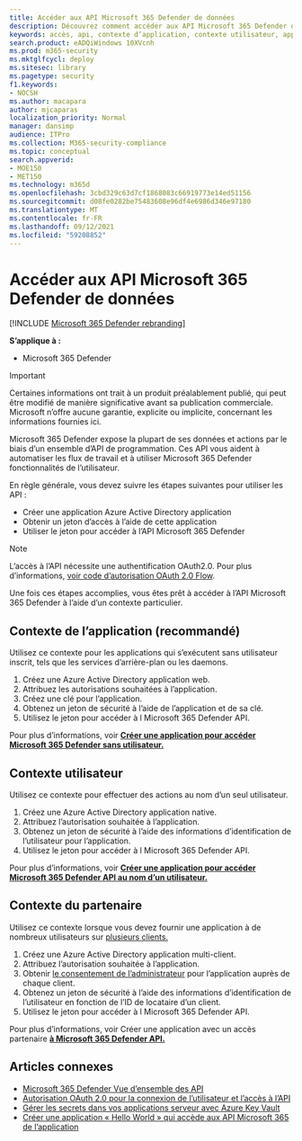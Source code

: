 ```yaml
---
title: Accéder aux API Microsoft 365 Defender de données
description: Découvrez comment accéder aux API Microsoft 365 Defender de données
keywords: accès, api, contexte d’application, contexte utilisateur, application aad, jeton d’accès
search.product: eADQiWindows 10XVcnh
ms.prod: m365-security
ms.mktglfcycl: deploy
ms.sitesec: library
ms.pagetype: security
f1.keywords:
- NOCSH
ms.author: macapara
author: mjcaparas
localization_priority: Normal
manager: dansimp
audience: ITPro
ms.collection: M365-security-compliance
ms.topic: conceptual
search.appverid:
- MOE150
- MET150
ms.technology: m365d
ms.openlocfilehash: 3cbd329c63d7cf1868083c66919773e14ed51156
ms.sourcegitcommit: d08fe0282be75483608e96df4e6986d346e97180
ms.translationtype: MT
ms.contentlocale: fr-FR
ms.lasthandoff: 09/12/2021
ms.locfileid: "59208852"
---
```

# <a name="access-the-microsoft-365-defender-apis"></a>Accéder aux API Microsoft 365 Defender de données

[!INCLUDE [Microsoft 365 Defender rebranding](../includes/microsoft-defender.md)]

**S’applique à :**

- Microsoft 365 Defender

> [!IMPORTANT]
> Certaines informations ont trait à un produit préalablement publié, qui peut être modifié de manière significative avant sa publication commerciale. Microsoft n’offre aucune garantie, explicite ou implicite, concernant les informations fournies ici.

Microsoft 365 Defender expose la plupart de ses données et actions par le biais d’un ensemble d’API de programmation. Ces API vous aident à automatiser les flux de travail et à utiliser Microsoft 365 Defender fonctionnalités de l’utilisateur.

En règle générale, vous devez suivre les étapes suivantes pour utiliser les API :

- Créer une application Azure Active Directory application
- Obtenir un jeton d’accès à l’aide de cette application
- Utiliser le jeton pour accéder à l’API Microsoft 365 Defender

> [!NOTE]
> L’accès à l’API nécessite une authentification OAuth2.0. Pour plus d’informations, [voir code d’autorisation OAuth 2.0 Flow](/azure/active-directory/develop/active-directory-v2-protocols-oauth-code).

Une fois ces étapes accomplies, vous êtes prêt à accéder à l’API Microsoft 365 Defender à l’aide d’un contexte particulier.

## <a name="application-context-recommended"></a>Contexte de l’application (recommandé)

Utilisez ce contexte pour les applications qui s’exécutent sans utilisateur inscrit, tels que les services d’arrière-plan ou les daemons.

1. Créez une Azure Active Directory application web.
2. Attribuez les autorisations souhaitées à l’application.
3. Créez une clé pour l’application.
4. Obtenez un jeton de sécurité à l’aide de l’application et de sa clé.
5. Utilisez le jeton pour accéder à l Microsoft 365 Defender API.

Pour plus d’informations, voir **[Créer une application pour accéder Microsoft 365 Defender sans utilisateur.](api-create-app-web.md)**

## <a name="user-context"></a>Contexte utilisateur

Utilisez ce contexte pour effectuer des actions au nom d’un seul utilisateur.

1. Créez une Azure Active Directory application native.
2. Attribuez l’autorisation souhaitée à l’application.
3. Obtenez un jeton de sécurité à l’aide des informations d’identification de l’utilisateur pour l’application.
4. Utilisez le jeton pour accéder à l Microsoft 365 Defender API.

Pour plus d’informations, voir **[Créer une application pour accéder Microsoft 365 Defender API au nom d’un utilisateur.](api-create-app-user-context.md)**

## <a name="partner-context"></a>Contexte du partenaire

Utilisez ce contexte lorsque vous devez fournir une application à de nombreux utilisateurs sur [plusieurs clients.](/azure/active-directory/develop/single-and-multi-tenant-apps)

1. Créez une Azure Active Directory application multi-client.
2. Attribuez l’autorisation souhaitée à l’application.
3. Obtenir [le consentement de l’administrateur](/azure/active-directory/develop/v2-permissions-and-consent#requesting-consent-for-an-entire-tenant) pour l’application auprès de chaque client.
4. Obtenez un jeton de sécurité à l’aide des informations d’identification de l’utilisateur en fonction de l’ID de locataire d’un client.
5. Utilisez le jeton pour accéder à l Microsoft 365 Defender API.

Pour plus d’informations, voir Créer une application avec un accès partenaire **[à Microsoft 365 Defender API.](api-partner-access.md)**

## <a name="related-articles"></a>Articles connexes

- [Microsoft 365 Defender Vue d’ensemble des API](api-overview.md)
- [Autorisation OAuth 2.0 pour la connexion de l’utilisateur et l’accès à l’API](/azure/active-directory/develop/active-directory-v2-protocols-oauth-code)
- [Gérer les secrets dans vos applications serveur avec Azure Key Vault](/learn/modules/manage-secrets-with-azure-key-vault/)
- [Créer une application « Hello World » qui accède aux API Microsoft 365 de l’application](api-hello-world.md)
